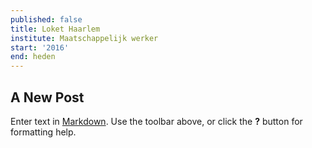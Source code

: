 ```yaml
---
published: false
title: Loket Haarlem
institute: Maatschappelijk werker
start: '2016'
end: heden
---
```

## A New Post

Enter text in [Markdown](http://daringfireball.net/projects/markdown/). Use the toolbar above, or click the **?** button for formatting help.
